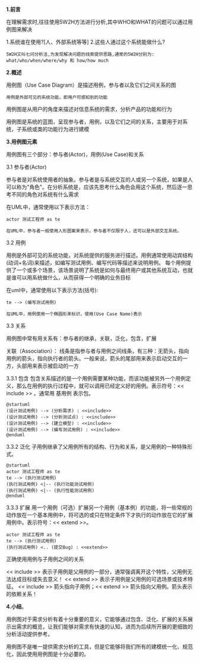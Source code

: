 **1.前言**

在理解需求时,往往使用5W2H方法进行分析,其中WHO和WHAT的问题可以通过用例图来解决

1.系统谁在使用?[人、外部系统等等]
2.这些人通过这个系统能做什么?

```
5W2H又叫七问分析法,为发现解决问题的线索提供思路,通常的5W2H分别为:
what/who/when/where/why 和 how/how much
```


**2.概述**

用例图（Use Case Diagram）是描述用例，参与者以及它们之间关系的图

```
用例是外部可见的系统功能，即用户可感知到的功能
```

用例图是从用户的角度来描述对信息系统的需求，分析产品的功能和行为

用例图是系统的蓝图，呈现参与者，用例，以及它们之间的关系，主要用于对系统，子系统或类的功能行为进行建模

**3.用例图元素**

用例图有三个部分：参与者(Actor)，用例(Use Case)和关系

3.1 参与者(Actor)

参与者是对系统使用者的抽象。参与者是与系统交互的人或另一个系统，如果是人可以称为"角色"。在分析系统是，应该先思考什么角色会用这个系统，然后逐一思考不同的角色对系统有什么需求

在UML中，通常使用以下表示方法：

```
actor 测试工程师 as te
```

```
在UML中，参与者一般使用人形图案来表示，参与者不仅限于人，还可以是外部交互系统。
```

3.2 用例

用例是外部可见的系统功能，对系统提供的服务进行描述。用例通常使用动宾结构(动词+名词)来描述，如编写测试用例、编写代码等描述来说明用例。
每个用例提供了一个或多个场景，该场景说明了系统是如何与最终用户或其他系统互动，也就是谁可以用系统做什么，从而获得一个明确的业务目标

在uml中，通常使用以下表示方法(括号):

```
te --> (编写测试用例)
```

```
在UML中，用例使用一个椭圆形来标识，使用(Use Case Name)表示
```

3.3 关系

用例图中常有用关系有：参与者的继承，关联，泛化，包含，扩展

关联（Association）： 线条是指参与者与用例之间线条，有三种：无箭头，指向用例的箭头，指向执行者的箭头。一般来说，箭头的尾部用来表示启动交互的一方，头部用来表示被启动的一方



3.3.1 包含
包含关系描述的是一个用例需要某种功能，而该功能被另外一个用例定义，那么在用例的执行过程中，就可以调用已经定义好的用例。表示符号：<< include >> 。通常用 基用例 表示包。

```
@startuml
(设计测试用例) --> (分析需求) : <<include>>
(设计测试用例) --> (分析测试点) : <<include>>
(设计测试用例) --> (建立模型) : <<include>>
(设计测试用例) --> (编写测试用例) : <<include>>
@enduml
```

3.3.2 泛化
子用例继承了父用例所有的结构、行为和关系，是父用例的一种特殊形式。

```
@startuml
actor 测试工程师 as te
te --> (执行测试用例)
(执行测试用例) <|-- (执行功能测试用例)
(执行测试用例) <|-- (执行性能测试用例)
@enduml
```

3.3.3 扩展
用一个用例（可选）扩展另一个用例（基本例）的功能，将一些常规的动作放在一个基本用例中，将可选的或只在特定条件下才执行的动作放在它的扩展用例中。表示符号：<< extend >>。

```
actor 测试工程师 as te
te --> (执行测试用例)
(执行测试用例) <.. (提交Bug) : <<extend>>
```

正确使用用例与子用例之间的关系

<< include >> 表示子用例是父用例的一部分，通常强调离开这个特性，父用例无法达成目标或失去意义！
<< extend >> 表示子用例是父用例的可选场景或技术特征。
<< include >> 箭头指向子用例；<< extend >> 箭头指向父用例。箭头表示的依赖关系！

**4.小结**。

用例图对于需求分析有着十分重要的意义，它能够通过包含、泛化、扩展的关系展示出需求的概览，让我们能够对需求有快速的认知，进而为后续所开展的更细致的分析活动提供参考。

用例图不是唯一提供需求分析的工具，但是它能够将我们所有的建模统一化、规范化，因此使用用例图是十分必要的。
